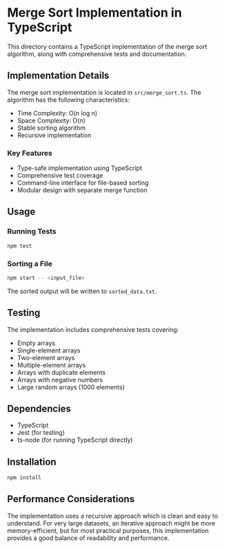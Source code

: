 # Merge Sort Implementation in TypeScript

This directory contains a TypeScript implementation of the merge sort algorithm, along with comprehensive tests and documentation.

## Implementation Details

The merge sort implementation is located in `src/merge_sort.ts`. The algorithm has the following characteristics:

- Time Complexity: O(n log n)
- Space Complexity: O(n)
- Stable sorting algorithm
- Recursive implementation

### Key Features

- Type-safe implementation using TypeScript
- Comprehensive test coverage
- Command-line interface for file-based sorting
- Modular design with separate merge function

## Usage

### Running Tests

```bash
npm test
```

### Sorting a File

```bash
npm start -- <input_file>
```

The sorted output will be written to `sorted_data.txt`.

## Testing

The implementation includes comprehensive tests covering:

- Empty arrays
- Single-element arrays
- Two-element arrays
- Multiple-element arrays
- Arrays with duplicate elements
- Arrays with negative numbers
- Large random arrays (1000 elements)

## Dependencies

- TypeScript
- Jest (for testing)
- ts-node (for running TypeScript directly)

## Installation

```bash
npm install
```

## Performance Considerations

The implementation uses a recursive approach which is clean and easy to understand. For very large datasets, an iterative approach might be more memory-efficient, but for most practical purposes, this implementation provides a good balance of readability and performance.
